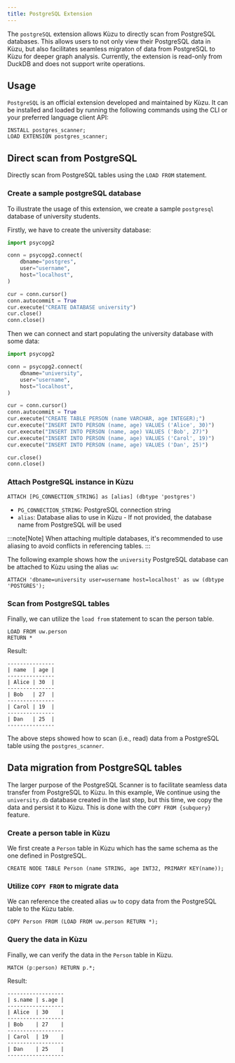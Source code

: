 ```yaml
---
title: PostgreSQL Extension
---
```


The `postgreSQL` extension allows Kùzu to directly scan from PostgreSQL databases.
This allows users to not only view their PostgreSQL data in Kùzu, but also facilitates seamless
migraton of data from PostgreSQL to Kùzu for deeper graph analysis. Currently, the extension is read-only
from DuckDB and does not support write operations.

## Usage

`PostgreSQL` is an official extension developed and maintained by Kùzu.
It can be installed and loaded by running the following commands using the CLI or your preferred language
client API:

```cypher
INSTALL postgres_scanner;
LOAD EXTENSION postgres_scanner;
```

## Direct scan from PostgreSQL

Directly scan from PostgreSQL tables using the `LOAD FROM` statement.

### Create a sample postgreSQL database

To illustrate the usage of this extension, we create a sample `postgresql` database of university
students.

Firstly, we have to create the university database:
```py
import psycopg2

conn = psycopg2.connect(
    dbname="postgres",
    user="username",
    host="localhost",
)

cur = conn.cursor()
conn.autocommit = True
cur.execute("CREATE DATABASE university")
cur.close()
conn.close()
```


Then we can connect and start populating the university database with some data:
```py
import psycopg2

conn = psycopg2.connect(
    dbname="university",
    user="username",
    host="localhost",
)

cur = conn.cursor()
conn.autocommit = True
cur.execute("CREATE TABLE PERSON (name VARCHAR, age INTEGER);")
cur.execute("INSERT INTO PERSON (name, age) VALUES ('Alice', 30)")
cur.execute("INSERT INTO PERSON (name, age) VALUES ('Bob', 27)")
cur.execute("INSERT INTO PERSON (name, age) VALUES ('Carol', 19)")
cur.execute("INSERT INTO PERSON (name, age) VALUES ('Dan', 25)")

cur.close()
conn.close()
```

### Attach PostgreSQL instance in Kùzu

```
ATTACH [PG_CONNECTION_STRING] as [alias] (dbtype 'postgres')
```

- `PG_CONNECTION_STRING`: PostgreSQL connection string
- `alias`: Database alias to use in Kùzu - If not provided, the database name from PostgreSQL will be used

:::note[Note]
When attaching multiple databases, it's recommended to use aliasing to avoid conflicts in
referencing tables.
:::

The following example shows how the `university` PostgreSQL database can be attached to Kùzu using
the alias `uw`:

```cypher
ATTACH 'dbname=university user=username host=localhost' as uw (dbtype 'POSTGRES');
```

### Scan from PostgreSQL tables

Finally, we can utilize the `load from` statement to scan the person table.

```cypher
LOAD FROM uw.person
RETURN *
```

Result:

```
---------------
| name  | age |
---------------
| Alice | 30  |
---------------
| Bob   | 27  |
---------------
| Carol | 19  |
---------------
| Dan   | 25  |
---------------
```

The above steps showed how to scan (i.e., read) data from a PostgreSQL table using the `postgres_scanner`.

## Data migration from PostgreSQL tables

The larger purpose of the PostgreSQL Scanner is to facilitate seamless data transfer from PostgreSQL to Kùzu.
In this example, We continue using the `university.db` database created in the last step, but this time,
we copy the data and persist it to Kùzu. This is done with the `COPY FROM {subquery}` feature.

### Create a person table in Kùzu

We first create a `Person` table in Kùzu which has the same schema as the one defined in PostgreSQL.

```cypher
CREATE NODE TABLE Person (name STRING, age INT32, PRIMARY KEY(name));
```

### Utilize `COPY FROM` to migrate data

We can reference the created alias `uw` to copy data from the PostgreSQL table to the Kùzu table.

```cypher
COPY Person FROM (LOAD FROM uw.person RETURN *);
```

### Query the data in Kùzu

Finally, we can verify the data in the `Person` table in Kùzu.

```cypher
MATCH (p:person) RETURN p.*;
```

Result:
```
------------------
| s.name | s.age |
------------------
| Alice  | 30    |
------------------
| Bob    | 27    |
------------------
| Carol  | 19    |
------------------
| Dan    | 25    |
------------------
```
